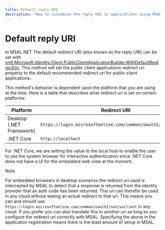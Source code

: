 ```yaml
---
title: Default reply URI
description: "How to customize the reply URI in applications using MSAL.NET."
---
```


# Default reply URI

In MSAL.NET The default redirect URI (also known as the reply URI) can be set with <xref:Microsoft.Identity.Client.PublicClientApplicationBuilder.WithDefaultRedirectUri>. This method will set the public client applications redirect uri property to the default recommended redirect uri for public client applications.

This method's behavior is dependent upon the platform that you are using at the time. Here is a table that describes what redirect uri is set on certain platforms:

| Platform                         | Redirect URI                                                          |
|----------------------------------|-----------------------------------------------------------------------|
| Desktop (.NET Framework)         | `https://login.microsoftonline.com/common/oauth2/nativeclient`        |
| .NET Core                        | `http://localhost`                                                    |

For .NET Core, we are setting the value to the local host to enable the user to use the system browser for interactive authentication since .NET Core does not have a UI for the embedded web view at the moment.

> [!NOTE]
> For embedded browsers in desktop scenarios the redirect uri used is intercepted by MSAL to detect that a response is returned from the identity provider that an auth code has been returned. This uri can therefor be used in any cloud without seeing an actual redirect to that uri. This means you can and should use `https://login.microsoftonline.com/common/oauth2/nativeclient` in any cloud. If you prefer you can also translate this to another uri as long as you configure the redirect uri correctly with MSAL. Specifying the above in the application registration means there is the least amount of setup in MSAL.
